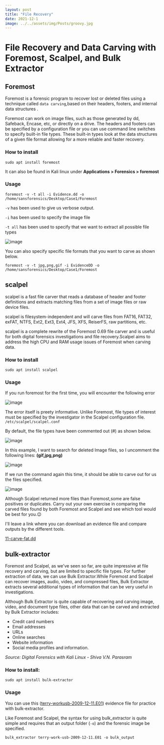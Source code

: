 ```yaml
---
layout: post
title: "File Recovery"
date: 2021-12-1
image: ../../assets/img/Posts/groovy.jpg
---
```


# File Recovery and Data Carving with Foremost, Scalpel, and Bulk Extractor

## Foremost

Foremost is a forensic program to recover lost or deleted files using a technique called `data carving`,based on their headers, footers, and internal data structures .

Foremost can work on image files, such as those generated by dd, Safeback, Encase, etc, or directly on a drive. The headers and footers can be specified by a configuration file or you can use command line switches to specify built-in file types. These built-in types look at the data structures of a given file format allowing for a more reliable and faster recovery.

### **How to install**

`sudo apt install foremost`

It can also be found in Kali linux under **Applications > Forensics > foremost**

### Usage

```
foremost -v -t all -i Evidence.dd -o /home/sansforensics/Desktop/Case1/Foremost
```

`-v` has been used to give us verbose output.

`-i` has been used to specify the image file

`-t all` has been used to specify that we want to extract all possible file types

![image](https://user-images.githubusercontent.com/58165365/141350640-25d2b76d-2876-4d96-9bcf-0ea695438dae.png)

You can also specify specific file formats that you want to carve as shown below.

```
foremost -v -t jpg,png,gif -i EvidenceDD -o /home/sansforensics/Desktop/Case1/Foremost
```

## scalpel

scalpel is a fast file carver that reads a database of header and footer definitions and extracts matching files from a set of image files or raw device files.

scalpel is filesystem-independent and will carve files from FAT16, FAT32, exFAT, NTFS, Ext2, Ext3, Ext4, JFS, XFS, ReiserFS, raw partitions, etc.

scalpel is a complete rewrite of the Foremost 0.69 file carver and is useful for both digital forensics investigations and file recovery.Scalpel aims to address the high CPU and RAM usage issues of Foremost when carving data.

### **How to install**

`sudo apt install scalpel`

### Usage

If you run foremost for the first time, you will encounter the following error

![image](https://user-images.githubusercontent.com/58165365/141351207-be63fbd3-0540-4bf6-af1c-64f891447c5f.png)

The error itself is preety informative. Unlike Foremost, file types of interest must be specified by the investigator in the Scalpel configuration file. `/etc/scalpel/scalpel.conf`

By default, the file types have been commented out (#) as shown below.

![image](https://user-images.githubusercontent.com/58165365/141351363-f6e207dc-e4f8-44e7-84ae-9406d6789736.png)

In this example, I want to search for deleted Image files, so I uncomment the following lines: **(gif,jpg,png)**

![image](https://user-images.githubusercontent.com/58165365/141351574-198be46e-2ac9-4ffc-8d90-60a693b57fd0.png)

If we run the command again this time, it should be able to carve out for us the files specified.

![image](https://user-images.githubusercontent.com/58165365/141351688-faa50f6e-2073-4d11-9e31-06689f580da9.png)

Although Scalpel returned more files than Foremost,some are false positives or duplicates. Carry out your own exercise in comparing the carved files found by both Foremost and Scalpel and see which tool would be best for you.😉

I'll leave a link where you can download an evidence file and compare outputs by the different tools.

[11-carve-fat.dd](http://dftt.sourceforge.net/test11/index.html)

## bulk-extractor

Foremost and Scalpel, as we've seen so far, are quite impressive at file recovery and carving, but are limited to specific file types. For further extraction of data, we can use Bulk Extractor.While Foremost and Scalpel can recover images, audio, video, and compressed files, Bulk Extractor extracts several additional types of information that can be very useful in investigations.

Although Bulk Extractor is quite capable of recovering and carving image, video, and document type files, other data that can be carved and extracted by Bulk Extractor includes:

- Credit card numbers
- Email addresses
- URLs
- Online searches
- Website information
- Social media profiles and information.

_Source: Digital Forensics with Kali Linux - Shiva V.N. Parasram_


### **How to install:** 

`sudo apt install bulk-extractor`

### Usage

You can use this ([terry-workusb-2009-12-11.E01](https://downloads.digitalcorpora.org/corpora/scenarios/2009-m57-patents/drives-redacted)) evidence file for practice with bulk-extractor.

Like Foremost and Scalpel, the syntax for using bulk_extractor is quite simple and requires that an output folder (`-o`) and the forensic image be specified.

`bulk_extractor terry-work-usb-2009-12-11.E01 -o bulk_output`
